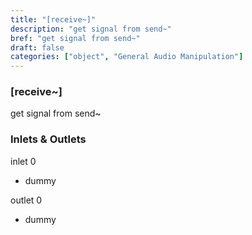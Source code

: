 ```yaml
---
title: "[receive~]"
description: "get signal from send~"
bref: "get signal from send~"
draft: false
categories: ["object", "General Audio Manipulation"]
---
```


### [receive~]

get signal from send~

### Inlets & Outlets

inlet 0

 - dummy

outlet 0

 - dummy
 
